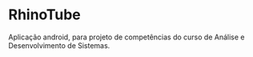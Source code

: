 # RhinoTube
Aplicação android, para projeto de competências do curso de Análise e Desenvolvimento de Sistemas.
